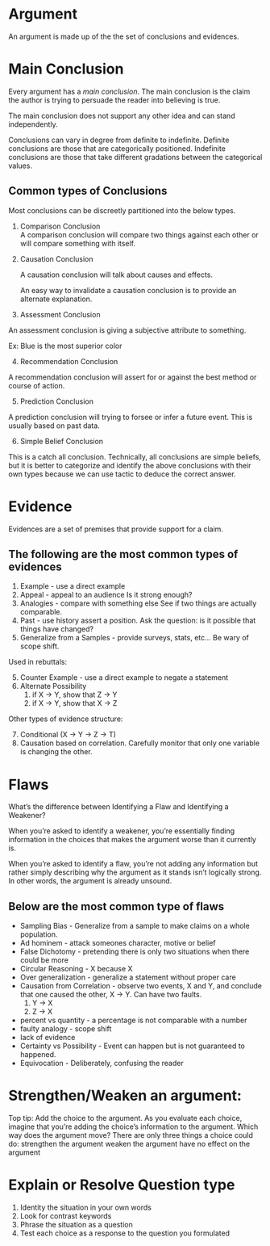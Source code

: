 # Argument

An argument is made up of the the set of conclusions and evidences.

# Main Conclusion

Every argument has a *main conclusion*. The main conclusion is the claim the author is trying to persuade the reader into believing is true.

The main conclusion does not support any other idea and can stand independently. 

Conclusions can vary in degree from definite to indefinite. Definite conclusions are those that are categorically positioned. Indefinite conclusions are those that take different gradations between the categorical values.

## Common types of Conclusions

Most conclusions can be discreetly partitioned into the below types.

1. Comparison Conclusion  
    A comparison conclusion will compare two things against each other or will compare something with itself.

2. Causation Conclusion

    A causation conclusion will talk about causes and effects.

    An easy way to invalidate a causation conclusion is to provide an alternate explanation.

3. Assessment Conclusion

An assessment conclusion is giving a subjective attribute to something. 

Ex: Blue is the most superior color

4. Recommendation Conclusion

A recommendation conclusion will assert for or against the best method or course of action.

5. Prediction Conclusion

A prediction conclusion will trying to forsee or infer a future event. This is usually based on past data.

6. Simple Belief Conclusion

This is a catch all conclusion. Technically, all conclusions are simple beliefs, but it is better to categorize and identify the above conclusions with their own types because we can use tactic to deduce the correct answer.

# Evidence

Evidences are a set of premises that provide support for a claim.

## The following are the most common types of evidences

1. Example - use a direct example
2. Appeal - appeal to an audience
    Is it strong enough?
3. Analogies - compare with something else
    See if two things are actually comparable.
4. Past - use history assert a position.
    Ask the question: is it possible that things have changed?
5. Generalize from a Samples - provide surveys, stats, etc...
    Be wary of scope shift.

Used in rebuttals:

5. Counter Example - use a direct example to negate a statement
6. Alternate Possibility
    1. if X -> Y, show that Z -> Y
    2. if X -> Y, show that X -> Z

Other types of evidence structure:

7. Conditional (X -> Y -> Z -> T)
8. Causation based on correlation. Carefully monitor that only one variable is changing the other.

# Flaws

What’s the difference between Identifying a Flaw and Identifying a Weakener?

When you’re asked to identify a weakener, you’re essentially finding information in the choices that makes the argument worse than it currently is.

When you’re asked to identify a flaw, you’re not adding any information but rather simply describing why the argument as it stands isn’t logically strong. In other words, the argument is already unsound.

## Below are the most common type of flaws

* Sampling Bias - Generalize from a sample to make claims on a whole population.
* Ad hominem - attack someones character, motive or belief
* False Dichotomy - pretending there is only two situations when there could be more
* Circular Reasoning - X because X
* Over generalization - generalize a statement without proper care
* Causation from Correlation - observe two events, X and Y, and conclude that one caused the other, X -> Y. Can have two faults.
    1. Y -> X
    2. Z -> X
* percent vs quantity - a percentage is not comparable with a number
* faulty analogy - scope shift
* lack of evidence
* Certainty vs Possibility - Event can happen but is not guaranteed to happened.
* Equivocation - Deliberately, confusing the reader
 


# Strengthen/Weaken an argument:
 Top tip: Add the choice to the argument. As you evaluate each choice, imagine that you’re adding the choice’s information to the argument. Which way does the argument move? There are only three things a choice could do:
strengthen the argument
weaken the argument
have no effect on the argument


# Explain or Resolve Question type

1. Identity the situation in your own words
2. Look for contrast keywords
3. Phrase the situation as a question
4. Test each choice as a response to the question you formulated